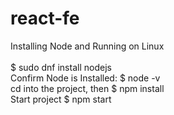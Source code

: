 # react-fe
 
Installing Node and Running on Linux<br />
<br />
$ sudo dnf install nodejs<br />
Confirm Node is Installed: $ node -v<br />
cd into the project, then $ npm install<br />
Start project $ npm start
